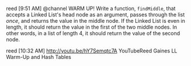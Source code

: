 reed [9:51 AM]
@channel WARM UP! Write a function, `findMiddle`, that accepts a Linked List's head node as an argument, passes through the list *once*, and returns the value in the middle node. If the Linked List is even in length, it should return the value in the first of the two middle nodes. In other words, in a list of length 4, it should return the value of the second node.


reed [10:32 AM]
http://youtu.be/hY7Semqtc7A
YouTubeReed Gaines
LL Warm-Up and Hash Tables
